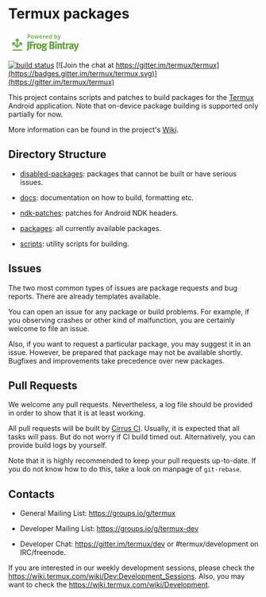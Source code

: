 # Termux packages

[![Powered by JFrog Bintray](./.github/static/powered-by-bintray.png)](https://bintray.com)

[![build status](https://api.cirrus-ci.com/github/termux/termux-packages.svg?branch=android-5)](https://cirrus-ci.com/termux/termux-packages)
[![Join the chat at https://gitter.im/termux/termux](https://badges.gitter.im/termux/termux.svg)](https://gitter.im/termux/termux)

This project contains scripts and patches to build packages for the
[Termux](https://termux.com/) Android application. Note that on-device
package building is supported only partially for now.

More information can be found in the project's [Wiki](https://github.com/termux/termux-packages/wiki).

## Directory Structure

- [disabled-packages](disabled-packages/):
  packages that cannot be built or have serious issues.

- [docs](docs/):
  documentation on how to build, formatting etc.

- [ndk-patches](ndk-patches/):
  patches for Android NDK headers.

- [packages](packages/):
  all currently available packages.

- [scripts](scripts/):
  utility scripts for building.

## Issues

The two most common types of issues are package requests and bug reports. There
are already templates available.

You can open an issue for any package or build problems. For example, if you
observing crashes or other kind of malfunction, you are certainly welcome to
file an issue.

Also, if you want to request a particular package, you may suggest it in an
issue. However, be prepared that package may not be available shortly. Bugfixes
and improvements take precedence over new packages.

## Pull Requests

We welcome any pull requests. Nevertheless, a log file should be provided in
order to show that it is at least working.

All pull requests will be built by [Cirrus CI](https://cirrus-ci.com/termux/termux-packages).
Usually, it is expected that all tasks will pass. But do not worry if CI build
timed out. Alternatively, you can provide build logs by yourself.

Note that it is highly recommended to keep your pull requests up-to-date. If
you do not know how to do this, take a look on manpage of `git-rebase`.

## Contacts

- General Mailing List: https://groups.io/g/termux

- Developer Mailing List: https://groups.io/g/termux-dev

- Developer Chat: https://gitter.im/termux/dev or #termux/development on IRC/freenode.

If you are interested in our weekly development sessions, please check the
https://wiki.termux.com/wiki/Dev:Development_Sessions. Also, you may want to
check the https://wiki.termux.com/wiki/Development.
